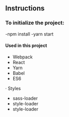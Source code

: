 ## Instructions

### To initialize the project: 
-npm install
-yarn start

#### Used in this project

- Webpack
- React
- Yarn
- Babel
- ES6

· Styles
- sass-loader
- style-loader
- style-loader
